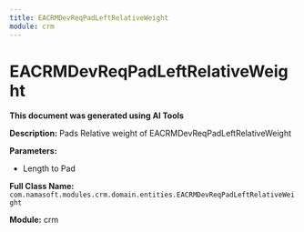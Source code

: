 ```yaml
---
title: EACRMDevReqPadLeftRelativeWeight
module: crm
---
```



<div class='entity-flows'>

# EACRMDevReqPadLeftRelativeWeight

**This document was generated using AI Tools**

**Description:** Pads Relative weight of EACRMDevReqPadLeftRelativeWeight

**Parameters:**
- Length to Pad

**Full Class Name:** `com.namasoft.modules.crm.domain.entities.EACRMDevReqPadLeftRelativeWeight`

**Module:** crm


</div>

